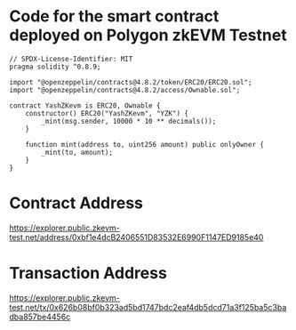 # Code for the smart contract deployed on Polygon zkEVM Testnet
```solidity
// SPDX-License-Identifier: MIT
pragma solidity ^0.8.9;

import "@openzeppelin/contracts@4.8.2/token/ERC20/ERC20.sol";
import "@openzeppelin/contracts@4.8.2/access/Ownable.sol";

contract YashZKevm is ERC20, Ownable {
    constructor() ERC20("YashZKevm", "YZK") {
        _mint(msg.sender, 10000 * 10 ** decimals());
    }

    function mint(address to, uint256 amount) public onlyOwner {
        _mint(to, amount);
    }
}
```

# Contract Address
https://explorer.public.zkevm-test.net/address/0xbf1e4dcB2406551D83532E6990F1147ED9185e40

# Transaction Address
https://explorer.public.zkevm-test.net/tx/0x626b08bf0b323ad5bd1747bdc2eaf4db5dcd71a3f125ba5c3badba857be4456c